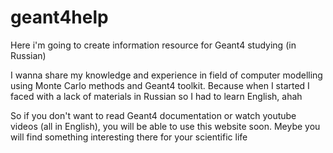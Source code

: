 # geant4help
Here i'm going to create information resource for Geant4 studying (in Russian)

I wanna share my knowledge and experience in field of computer modelling using Monte Carlo methods and Geant4 toolkit.
Because when I started I faced with a lack of materials in Russian so I had to learn English, ahah

So if you don't want to read Geant4 documentation or watch youtube videos (all in English), you will be able to use this website soon.
Meybe you will find something interesting there for your scientific life